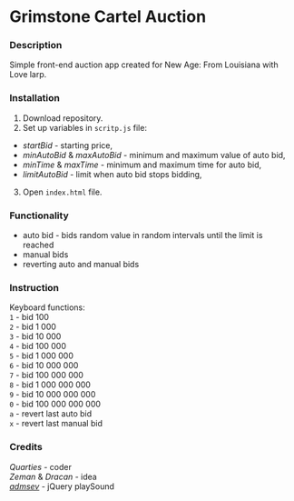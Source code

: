 # Grimstone Cartel Auction

### Description

Simple front-end auction app created for New Age: From Louisiana with Love larp.

### Installation

1. Download repository.
2. Set up variables in `scritp.js` file:
- *startBid* - starting price,
- *minAutoBid* & *maxAutoBid* - minimum and maximum value of auto bid,
- *minTime* & *maxTime* - minimum and maximum time for auto bid,
- *limitAutoBid* - limit when auto bid stops bidding,
3. Open `index.html` file.

### Functionality

+ auto bid - bids random value in random intervals until the limit is reached
+ manual bids
+ reverting auto and manual bids

### Instruction

Keyboard functions:\
`1` - bid 100\
`2` - bid 1 000\
`3` - bid 10 000\
`4` - bid 100 000\
`5` - bid 1 000 000\
`6` - bid 10 000 000\
`7` - bid 100 000 000\
`8` - bid 1 000 000 000\
`9` - bid 10 000 000 000\
`0` - bid 100 000 000 000\
`a` - revert last auto bid\
`x` - revert last manual bid

### Credits

*Quarties* - coder\
*Zeman* & *Dracan* - idea\
*[admsev](https://github.com/admsev/jquery-play-sound)* - jQuery playSound